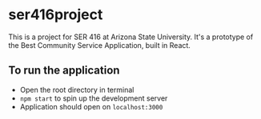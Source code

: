 # ser416project

This is a project for SER 416 at Arizona State University. It's a prototype of the Best Community Service Application, built in React. 
 
To run the application
-
- Open the root directory in terminal
- `npm start` to spin up the development server
- Application should open on `localhost:3000`